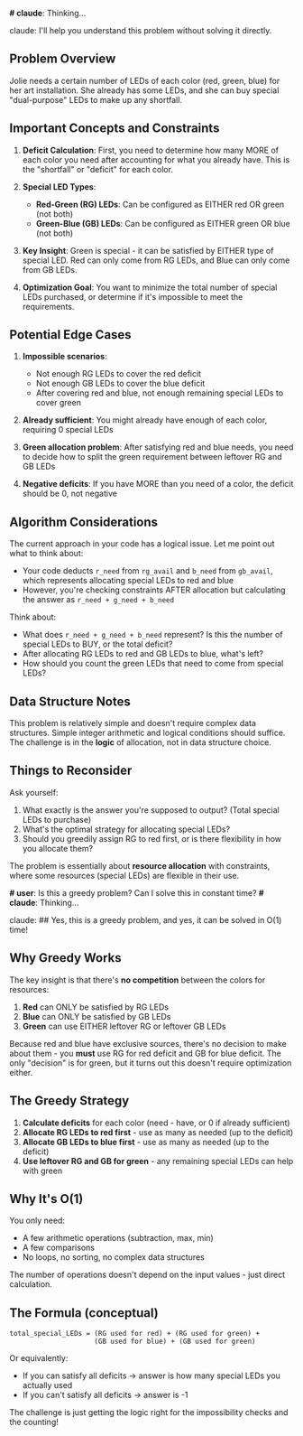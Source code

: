 **# claude**: Thinking...

claude: I'll help you understand this problem without solving it directly.

## Problem Overview

Jolie needs a certain number of LEDs of each color (red, green, blue) for her art installation. She already has some LEDs, and she can buy special "dual-purpose" LEDs to make up any shortfall.

## Important Concepts and Constraints

1. **Deficit Calculation**: First, you need to determine how many MORE of each color you need after accounting for what you already have. This is the "shortfall" or "deficit" for each color.

2. **Special LED Types**:
   - **Red-Green (RG) LEDs**: Can be configured as EITHER red OR green (not both)
   - **Green-Blue (GB) LEDs**: Can be configured as EITHER green OR blue (not both)

3. **Key Insight**: Green is special - it can be satisfied by EITHER type of special LED. Red can only come from RG LEDs, and Blue can only come from GB LEDs.

4. **Optimization Goal**: You want to minimize the total number of special LEDs purchased, or determine if it's impossible to meet the requirements.

## Potential Edge Cases

1. **Impossible scenarios**: 
   - Not enough RG LEDs to cover the red deficit
   - Not enough GB LEDs to cover the blue deficit
   - After covering red and blue, not enough remaining special LEDs to cover green

2. **Already sufficient**: You might already have enough of each color, requiring 0 special LEDs

3. **Green allocation problem**: After satisfying red and blue needs, you need to decide how to split the green requirement between leftover RG and GB LEDs

4. **Negative deficits**: If you have MORE than you need of a color, the deficit should be 0, not negative

## Algorithm Considerations

The current approach in your code has a logical issue. Let me point out what to think about:

- Your code deducts `r_need` from `rg_avail` and `b_need` from `gb_avail`, which represents allocating special LEDs to red and blue
- However, you're checking constraints AFTER allocation but calculating the answer as `r_need + g_need + b_need`

Think about:
- What does `r_need + g_need + b_need` represent? Is this the number of special LEDs to BUY, or the total deficit?
- After allocating RG LEDs to red and GB LEDs to blue, what's left?
- How should you count the green LEDs that need to come from special LEDs?

## Data Structure Notes

This problem is relatively simple and doesn't require complex data structures. Simple integer arithmetic and logical conditions should suffice. The challenge is in the **logic** of allocation, not in data structure choice.

## Things to Reconsider

Ask yourself:
1. What exactly is the answer you're supposed to output? (Total special LEDs to purchase)
2. What's the optimal strategy for allocating special LEDs?
3. Should you greedily assign RG to red first, or is there flexibility in how you allocate them?

The problem is essentially about **resource allocation** with constraints, where some resources (special LEDs) are flexible in their use.

**# user**: Is this a greedy problem? Can I solve this in constant time?
**# claude**: Thinking...


claude: ## Yes, this is a greedy problem, and yes, it can be solved in O(1) time!

## Why Greedy Works

The key insight is that there's **no competition** between the colors for resources:

1. **Red** can ONLY be satisfied by RG LEDs
2. **Blue** can ONLY be satisfied by GB LEDs  
3. **Green** can use EITHER leftover RG or leftover GB LEDs

Because red and blue have exclusive sources, there's no decision to make about them - you **must** use RG for red deficit and GB for blue deficit. The only "decision" is for green, but it turns out this doesn't require optimization either.

## The Greedy Strategy

1. **Calculate deficits** for each color (need - have, or 0 if already sufficient)
2. **Allocate RG LEDs to red first** - use as many as needed (up to the deficit)
3. **Allocate GB LEDs to blue first** - use as many as needed (up to the deficit)
4. **Use leftover RG and GB for green** - any remaining special LEDs can help with green

## Why It's O(1)

You only need:
- A few arithmetic operations (subtraction, max, min)
- A few comparisons
- No loops, no sorting, no complex data structures

The number of operations doesn't depend on the input values - just direct calculation.

## The Formula (conceptual)

```
total_special_LEDs = (RG used for red) + (RG used for green) + 
                     (GB used for blue) + (GB used for green)
```

Or equivalently:
- If you can satisfy all deficits → answer is how many special LEDs you actually used
- If you can't satisfy all deficits → answer is -1

The challenge is just getting the logic right for the impossibility checks and the counting!